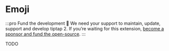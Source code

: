 # Emoji

:::pro Fund the development 💖
We need your support to maintain, update, support and develop tiptap 2. If you’re waiting for this extension, [become a sponsor and fund the open-source](/sponsor).
:::

TODO
